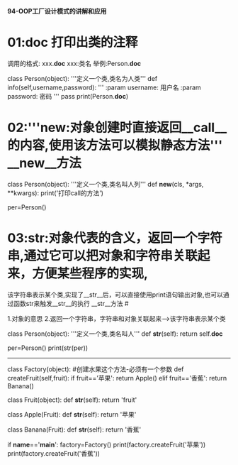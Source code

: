 **94-OOP工厂设计模式的讲解和应用**

# 01:__doc__ 打印出类的注释 # 

调用的格式: xxx.__doc__ xxx:类名
举例:Person.__doc__

class Person(object):
	'''定义一个类,类名为人类'''
	def info(self,username,password):
		'''
		:param username: 用户名
		:param password: 密码
		'''
		pass
print(Person.__doc__)


# 02:'''__new__:对象创建时直接返回__call__的内容,使用该方法可以模拟静态方法'''   __new__方法

class Person(object):
	'''定义一个类,类名叫人列'''
	def __new__(cls, *args, **kwargs):
		print('打印call的方法')

per=Person()

# 03:__str__:对象代表的含义，返回一个字符串,通过它可以把对象和字符串关联起来，方便某些程序的实现,
该字符串表示某个类,实现了__str__后，可以直接使用print语句输出对象,也可以通过函数str来触发__str__的执行  __str__方法 #

1.对象的意思
2.返回一个字符串，字符串和对象关联起来-->该字符串表示某个类

class Person(object):
	'''定义一个类,类名叫人'''
	def __str__(self):
		return self.__doc__

per=Person()
print(str(per))

-----------------------------------------------------
class Factory(object):
	#创建水果这个方法-必须有一个参数
	def createFruit(self,fruit):
		if fruit=='苹果':
			return Apple()
		elif fruit=='香蕉':
			return Banana()

class Fruit(object):
	def __str__(self):
		return 'fruit'

class Apple(Fruit):
	def __str__(self):
		return '苹果'

class Banana(Fruit):
	def __str__(self):
		return '香蕉'

if __name__=='__main__':
	factory=Factory()
	print(factory.createFruit('苹果'))
	print(factory.createFruit('香蕉'))